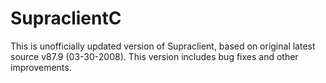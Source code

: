 # SupraclientC
 This is unofficially updated version of Supraclient, based on original latest source v87.9 (03-30-2008). This version includes bug fixes and other improvements.
